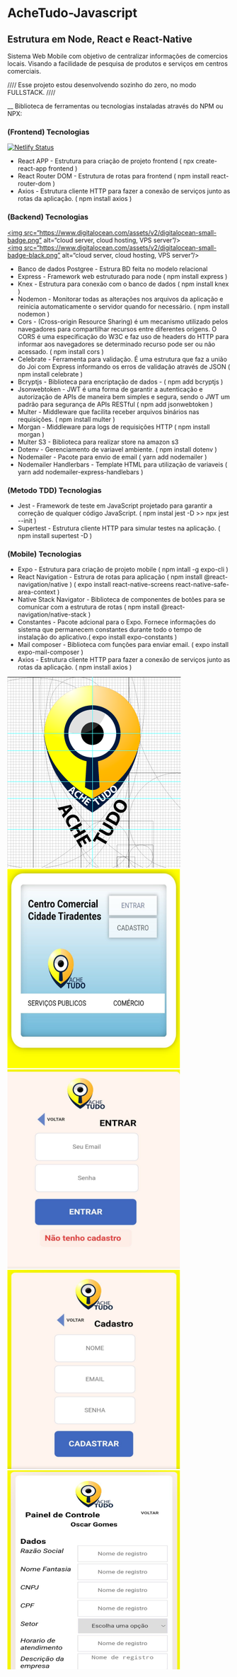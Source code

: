 # AcheTudo-Javascript
## Estrutura em Node, React e React-Native <br>

Sistema Web Mobile com objetivo de centralizar informações de comercios locais. Visando a facilidade de pesquisa de produtos e serviços em centros comerciais.

//// Esse projeto estou desenvolvendo sozinho do zero, no modo FULLSTACK. ////

__ Biblioteca de ferramentas ou tecnologias instaladas através do NPM ou NPX:

### (Frontend) Tecnologias
[![Netlify Status](https://api.netlify.com/api/v1/badges/b818efd9-5865-4a58-b863-bbc8109df9f3/deploy-status)](https://app.netlify.com/sites/achetudotiradentes/deploys)
* React APP - Estrutura para criação de projeto frontend ( npx create-react-app frontend )
* React Router DOM - Estrutura de rotas para frontend ( npm install react-router-dom )
* Axios - Estrutura cliente HTTP para fazer a conexão de serviços junto as rotas da aplicação. ( npm install axios )

### (Backend) Tecnologias
<a href=“https://www.digitalocean.com”><img src=“https://www.digitalocean.com/assets/v2/digitalocean-small-badge.png” alt=“cloud server, cloud hosting, VPS server”/></a>
<br>
<a href=“https://www.digitalocean.com”><img src=“https://www.digitalocean.com/assets/v2/digitalocean-small-badge-black.png” alt=“cloud server, cloud hosting, VPS server”/></a>
* Banco de dados Postgree - Estrura BD feita no modelo relacional
* Express - Framework web estruturado para node  ( npm install express )
* Knex - Estrutura para conexão com o banco de dados ( npm install knex )
* Nodemon - Monitorar todas as alterações nos arquivos da aplicação e reinicia automaticamente o servidor quando for necessário. ( npm install nodemon )
* Cors - (Cross-origin Resource Sharing) é um mecanismo utilizado pelos navegadores para compartilhar recursos entre diferentes origens. O CORS é uma especificação do W3C e faz uso de headers do HTTP para informar aos navegadores se determinado recurso pode ser ou não acessado. ( npm install cors )
* Celebrate - Ferramenta para validação. É uma estrutura que faz a união do Joi com Express informando os erros de validação através de JSON ( npm install celebrate )
* Bcryptjs -  Biblioteca para encriptação de dados - ( npm add bcryptjs )
* Jsonwebtoken - JWT é uma forma de garantir a autenticação e autorização de APIs de maneira bem simples e segura, sendo o JWT um padrão para segurança de APIs RESTful ( npm add jsonwebtoken )
* Multer - Middleware que facilita receber arquivos binários nas requisições. ( npm install multer )
* Morgan - Middleware para logs de requisições HTTP ( npm install morgan )
* Multer S3 - Biblioteca para realizar store na amazon s3
* Dotenv - Gerenciamento de variavel ambiente. ( npm install dotenv )
* Nodemailer - Pacote para envio de email ( yarn add nodemailer )
* Nodemailer Handlerbars - Template HTML para utilização de variaveis ( yarn add nodemailer-express-handlebars )

### (Metodo TDD) Tecnologias
* Jest - Framework de teste em JavaScript projetado para garantir a correção de qualquer código JavaScript. ( npm instal jest -D >> npx jest --init )
* Supertest - Estrutura cliente HTTP para simular testes na aplicação. ( npm install supertest -D )

### (Mobile) Tecnologias
* Expo - Estrutura para criação de projeto mobile ( npm intall -g expo-cli )
* React Navigation - Estrura de rotas para aplicação 
( npm install @react-navigation/native ) 
( expo install react-native-screens react-native-safe-area-context )
* Native Stack Navigator - Biblioteca de componentes de botões para se comunicar com a estrutura de rotas ( npm install @react-navigation/native-stack )
* Constantes - Pacote adcional para o Expo. Fornece informações do sistema que permanecem constantes durante todo o tempo de instalação do aplicativo.( expo install expo-constants )
* Mail composer - Biblioteca com funções para enviar email. ( expo install expo-mail-composer )
* Axios - Estrutura cliente HTTP para fazer a conexão de serviços junto as rotas da aplicação. ( npm install axios )

<img src="/frontend/src/imagens/diagrama_logo.png"/>
<img src="/frontend/src/imagens/apresentacao/1.jpg" width="390" height="450"/>
<img src="/frontend/src/imagens/apresentacao/2.jpg" width="390" height="450"/>
<img src="/frontend/src/imagens/apresentacao/3.jpg" width="390" height="450"/>
<img src="/frontend/src/imagens/apresentacao/4.jpg" width="390" height="450"/>
